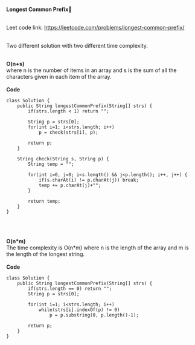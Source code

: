 **Longest Common Prefix🦼**<br><br>

Leet code link: https://leetcode.com/problems/longest-common-prefix/ <br><br>

Two different solution with two different time complexity. <br><br>

**O(n+s)** <br>
where n is the number of items in an array and s is the sum of all the characters given in each item of the array. <br><br>
**Code**<br>
```
class Solution {
    public String longestCommonPrefix(String[] strs) {
        if(strs.length < 1) return "";
        
        String p = strs[0];
        for(int i=1; i<strs.length; i++) 
            p = check(strs[i], p);

        return p;
    }
    
    String check(String s, String p) {
        String temp = "";
        
        for(int i=0, j=0; i<s.length() && j<p.length(); i++, j++) {
            if(s.charAt(i) != p.charAt(j)) break;
            temp += p.charAt(j)+"";
        }
        
        return temp;
    }
}
```
<br><br>

**O(n*m)**<br>
The time complexity is O(n*m) where n is the length of the array and m is the length of the longest string.<br><br>
**Code**<br>
```
class Solution {
    public String longestCommonPrefix(String[] strs) {
        if(strs.length == 0) return "";
        String p = strs[0];
        
        for(int i=1; i<strs.length; i++) 
            while(strs[i].indexOf(p) != 0)
                p = p.substring(0, p.length()-1);
        
        return p;
    }
}
```
